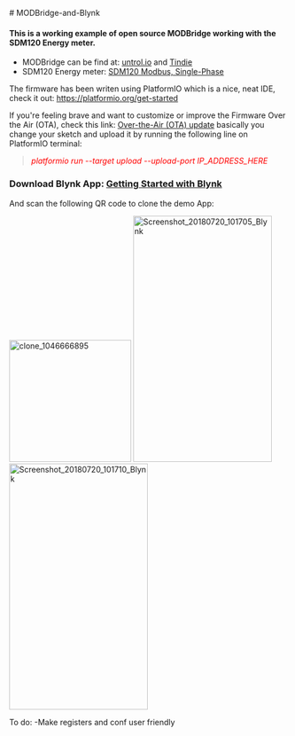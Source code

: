 <p># MODBridge-and-Blynk</p>
<h4>This is a working example of open source MODBridge working with the SDM120 Energy meter.</h4>
<ul>
<li>MODBridge can be find at:&nbsp;<a href="https://www.untrol.io" target="_blank" rel="noopener">untrol.io</a>&nbsp;and&nbsp;<a href="https://www.tindie.com/" target="_blank" rel="noopener">Tindie</a></li>
<li>SDM120 Energy meter: <a href="http://gestyy.com/wJ2uKW" target="_blank" rel="noopener">SDM120 Modbus, Single-Phase</a></li>
</ul>
<p>The firmware has been writen using PlatformIO which is a nice, neat IDE, check it out:&nbsp;<a title="Learn how to install PlatformIO IDE" href="https://platformio.org/get-started" target="_blank" rel="noopener">https://platformio.org/get-started</a></p>
<p>If you're feeling brave and want to customize or improve the Firmware Over the Air (OTA), check this link: <a title="Over-the-Air (OTA) update" href="http://docs.platformio.org/en/latest/platforms/espressif8266.html#over-the-air-ota-update" target="_blank" rel="noopener">Over-the-Air (OTA) update</a> basically you change your sketch and upload it by running the following line on PlatformIO terminal:</p>
<blockquote>
<p><span style="color: #ff0000;"><em>platformio run --target upload --upload-port IP_ADDRESS_HERE</em></span></p>
</blockquote>
<h3>Download Blynk App: <a href="https://www.blynk.cc/getting-started/" target="_blank" rel="noopener"><strong>Getting Started with Blynk</strong></a></h3>
<p>And scan the following QR code to clone the demo App:</p>
<p><a href="https://imgbb.com/"><img src="https://image.ibb.co/icuMPJ/clone_1046666895.png" alt="clone_1046666895" width="220" height="220" border="0" /></a> <a href="https://ibb.co/iXgPdd"><img src="https://preview.ibb.co/i1pXWy/Screenshot_20180720_101705_Blynk.jpg" alt="Screenshot_20180720_101705_Blynk" width="250" height="444" border="0" /></a> <a href="https://ibb.co/dPpAJd"><img src="https://preview.ibb.co/fwQjdd/Screenshot_20180720_101710_Blynk.jpg" alt="Screenshot_20180720_101710_Blynk" width="250" height="444" border="0" /></a></p>
<p>To do: -Make registers and conf user friendly</p>
